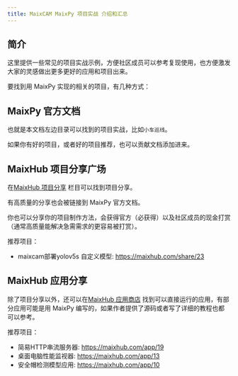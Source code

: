 ```yaml
---
title: MaixCAM MaixPy 项目实战 介绍和汇总
---
```


## 简介

这里提供一些常见的项目实战示例，方便社区成员可以参考复现使用，也方便激发大家的灵感做出更多更好的应用和项目出来。

要找到用 MaixPy 实现的相关的项目，有几种方式：

## MaixPy 官方文档

也就是本文档左边目录可以找到的项目实战，比如`小车巡线`。

如果你有好的项目，或者好的项目推荐，也可以贡献文档添加进来。


## MaixHub 项目分享广场


在[MaixHub 项目分享](https://maixhub.com/share?type=project) 栏目可以找到项目分享。

有高质量的分享也会被链接到 MaixPy 官方文档。

你也可以分享你的项目制作方法，会获得官方（必获得）以及社区成员的现金打赏（通常高质量能解决急需需求的更容易被打赏）。


推荐项目：
* maixcam部署yolov5s 自定义模型: https://maixhub.com/share/23


## MaixHub 应用分享

除了项目分享以外，还可以在[MaixHub 应用商店](https://maixhub.com/app) 找到可以直接运行的应用，有部分应用可能是用 MaixPy 编写的，如果作者提供了源码或者写了详细的教程也都可以参考。


推荐项目：

* 简易HTTP串流服务器: https://maixhub.com/app/19
* 桌面电脑性能监视器: https://maixhub.com/app/13
* 安全帽检测模型应用: https://maixhub.com/app/10
